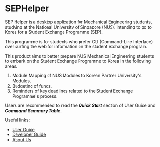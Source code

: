 # SEPHelper

SEP Helper is a desktop application for Mechanical Engineering students, studying at the
National University of Singapore (NUS), intending to go to Korea for a Student Exchange Programme (SEP).

This programme is for students who prefer CLI (Command-Line Interface)
over surfing the web for information on the student exchange program.


This product aims to better prepare NUS Mechanical Engineering students to embark on the Student Exchange Programme to
Korea in the following areas.
1. Module Mapping of NUS Modules to Korean Partner University's Modules.
2. Budgeting of funds.
3. Reminders of key deadlines related to the Student Exchange Programme's process.

Users are recommended to read the **_Quick Start_** section of User Guide and **_Command Summary Table_**.

Useful links:
* [User Guide](UserGuide.md)
* [Developer Guide](DeveloperGuide.md)
* [About Us](AboutUs.md)
